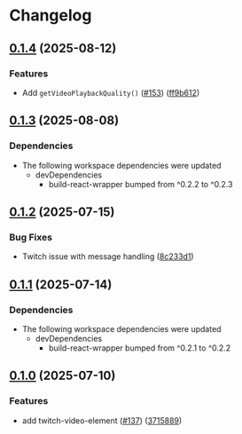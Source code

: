 # Changelog

## [0.1.4](https://github.com/muxinc/media-elements/compare/twitch-video-element@0.1.3...twitch-video-element@0.1.4) (2025-08-12)


### Features

* Add `getVideoPlaybackQuality()` ([#153](https://github.com/muxinc/media-elements/issues/153)) ([ff9b612](https://github.com/muxinc/media-elements/commit/ff9b6128bfaeaa91a773633f60f389376d7ec9e7))

## [0.1.3](https://github.com/muxinc/media-elements/compare/twitch-video-element@0.1.2...twitch-video-element@0.1.3) (2025-08-08)


### Dependencies

* The following workspace dependencies were updated
  * devDependencies
    * build-react-wrapper bumped from ^0.2.2 to ^0.2.3

## [0.1.2](https://github.com/muxinc/media-elements/compare/twitch-video-element@0.1.1...twitch-video-element@0.1.2) (2025-07-15)


### Bug Fixes

* Twitch issue with message handling ([8c233d1](https://github.com/muxinc/media-elements/commit/8c233d13bbf552247a84e8ad77d234b7c9ccc57f))

## [0.1.1](https://github.com/muxinc/media-elements/compare/twitch-video-element@0.1.0...twitch-video-element@0.1.1) (2025-07-14)


### Dependencies

* The following workspace dependencies were updated
  * devDependencies
    * build-react-wrapper bumped from ^0.2.1 to ^0.2.2

## [0.1.0](https://github.com/muxinc/media-elements/compare/twitch-video-element-v0.0.1...twitch-video-element@0.1.0) (2025-07-10)


### Features

* add twitch-video-element ([#137](https://github.com/muxinc/media-elements/issues/137)) ([3715889](https://github.com/muxinc/media-elements/commit/3715889f341695dc6882a5028198abfaf8425352))
